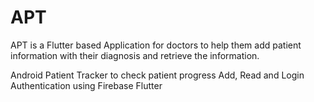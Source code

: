 # APT

APT is a Flutter based Application for doctors to help them add patient information with their diagnosis and retrieve the information.

Android Patient Tracker to check patient progress
Add, Read and Login Authentication using Firebase Flutter
